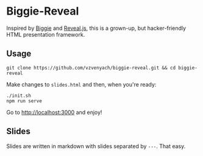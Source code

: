 # Biggie-Reveal

Inspired by [Biggie](https://github.com/tmcw/biggie) and [Reveal.js](https://github.com/hakimel/reveal.js), this is a grown-up, but hacker-friendly HTML presentation framework. 

## Usage

`git clone https://github.com/vzvenyach/biggie-reveal.git && cd biggie-reveal`

Make changes to `slides.html` and then, when you're ready:

```
./init.sh
npm run serve
```

Go to <http://localhost:3000> and enjoy!

## Slides

Slides are written in markdown with slides separated by `---`. That easy.